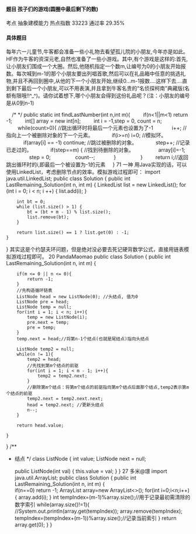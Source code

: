 #### 题目    孩子们的游戏(圆圈中最后剩下的数)

考点    抽象建模能力	热点指数    33223	通过率    29.35%

#### 具体题目    

每年六一儿童节,牛客都会准备一些小礼物去看望孤儿院的小朋友,今年亦是如此。HF作为牛客的资深元老,自然也准备了一些小游戏。其中,有个游戏是这样的:首先,让小朋友们围成一个大圈。然后,他随机指定一个数m,让编号为0的小朋友开始报数。每次喊到m-1的那个小朋友要出列唱首歌,然后可以在礼品箱中任意的挑选礼物,并且不再回到圈中,从他的下一个小朋友开始,继续0...m-1报数....这样下去....直到剩下最后一个小朋友,可以不用表演,并且拿到牛客名贵的“名侦探柯南”典藏版(名额有限哦!!^_^)。请你试着想下,哪个小朋友会得到这份礼品呢？(注：小朋友的编号是从0到n-1)

    /*
    */
    public static int findLastNumber(int n,int m){
        if(n<1||m<1) return -1;
        int[] array = new int[n];
        int i = -1,step = 0, count = n;
        while(count>0){   //跳出循环时将最后一个元素也设置为了-1
            i++;          //指向上一个被删除对象的下一个元素。
            if(i>=n) i=0;  //模拟环。
            if(array[i] == -1) continue; //跳过被删除的对象。
            step++;                     //记录已走过的。
            if(step==m) {               //找到待删除的对象。
                array[i]=-1;
                step = 0;
                count--;
            }        
        }
        return i;//返回跳出循环时的i,即最后一个被设置为-1的元素
    }
71
一神
  用Java实现的话，可以使用LinkedList，考虑删除节点的效率。模拟游戏过程即可： 
import java.util.LinkedList;
public class Solution {
    public int LastRemaining_Solution(int n, int m) {
        LinkedList<Integer> list = new LinkedList<Integer>();
        for (int i = 0; i < n; i ++) {
            list.add(i);
        }
        
        int bt = 0;
       	while (list.size() > 1) {
           	bt = (bt + m - 1) % list.size();
            list.remove(bt);
        }
        
        return list.size() == 1 ? list.get(0) : -1;
    }
}
 其实这是个约瑟夫环问题，但是绝对没必要去死记硬背数学公式，直接用链表模拟游戏过程即可。
20
PandaMaomao
public class Solution {
    public int LastRemaining_Solution(int n, int m) {
        
        if(m <= 0 || n <= 0){
    		return -1;
    	}
    	//先构造循环链表
    	ListNode head = new ListNode(0); //头结点, 值为0
    	ListNode pre = head;
    	ListNode temp = null;
    	for(int i = 1; i < n; i++){
    		temp = new ListNode(i);
    		pre.next = temp;
    		pre = temp;
    	}
    	temp.next = head;//将第n-1个结点(也就是尾结点)指向头结点
    	
    	ListNode temp2 = null;
    	while(n != 1){
    		temp2 = head;
    		//先找到第m个结点的前驱
    		for(int i = 1; i < m - 1; i++){
    			temp2 = temp2.next;
    		}
    		//删除第m个结点：将第m个结点的前驱指向第m个结点后面那个结点,temp2表示第m个结点的前驱
    		temp2.next = temp2.next.next;
    		head = temp2.next; //更新头结点
    		n--;
    	}
    
    	return head.value;
        
    }
}
/**
 * 结点
 */
class ListNode {
	int value;
	ListNode next = null;
	
	public ListNode(int val) {
		this.value = val;
	}
}
27
多米@璟
import java.util.ArrayList;
public class Solution {
    public  int LastRemaining_Solution(int n, int m) {    
    	if(n==0)
    		return -1;
    	ArrayList<Integer> array=new ArrayList<>();
    	for(int i=0;i<n;i++){
    		array.add(i);
    	}
    	int tempIndex=(m-1)%array.size();//用于记录最初需清除的数字索引
    	while(array.size()!=1){ 
    		//System.out.println(array.get(tempIndex));
    		array.remove(tempIndex);
    		tempIndex=(tempIndex+(m-1))%array.size();//记录当前索引
    	}
    	return array.get(0);
    }
}
